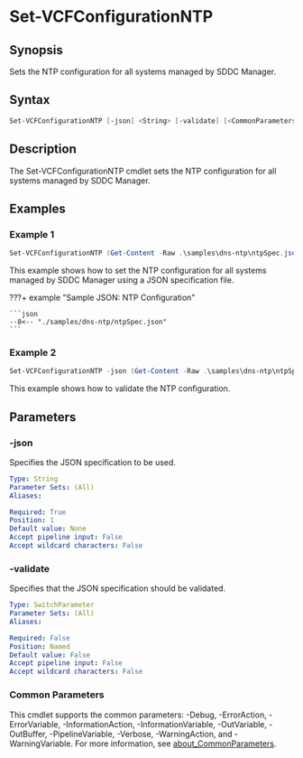 # Set-VCFConfigurationNTP

## Synopsis

Sets the NTP configuration for all systems managed by SDDC Manager.

## Syntax

```powershell
Set-VCFConfigurationNTP [-json] <String> [-validate] [<CommonParameters>]
```

## Description

The Set-VCFConfigurationNTP cmdlet sets the NTP configuration for all systems managed by SDDC Manager.

## Examples

### Example 1

```powershell
Set-VCFConfigurationNTP (Get-Content -Raw .\samples\dns-ntp\ntpSpec.json)
```

This example shows how to set the NTP configuration for all systems managed by SDDC Manager using a JSON specification file.

???+ example "Sample JSON: NTP Configuration"

    ```json
    --8<-- "./samples/dns-ntp/ntpSpec.json"
    ```

### Example 2

```powershell
Set-VCFConfigurationNTP -json (Get-Content -Raw .\samples\dns-ntp\ntpSpec.json) -validate
```

This example shows how to validate the NTP configuration.

## Parameters

### -json

Specifies the JSON specification to be used.

```yaml
Type: String
Parameter Sets: (All)
Aliases:

Required: True
Position: 1
Default value: None
Accept pipeline input: False
Accept wildcard characters: False
```

### -validate

Specifies that the JSON specification should be validated.

```yaml
Type: SwitchParameter
Parameter Sets: (All)
Aliases:

Required: False
Position: Named
Default value: False
Accept pipeline input: False
Accept wildcard characters: False
```

### Common Parameters

This cmdlet supports the common parameters: -Debug, -ErrorAction, -ErrorVariable, -InformationAction, -InformationVariable, -OutVariable, -OutBuffer, -PipelineVariable, -Verbose, -WarningAction, and -WarningVariable. For more information, see [about_CommonParameters](http://go.microsoft.com/fwlink/?LinkID=113216).
